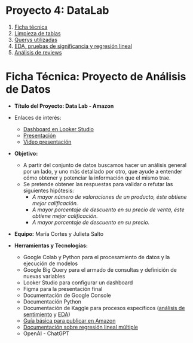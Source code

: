 # Proyecto 4: DataLab

1. [Ficha técnica](#ficha-técnica-proyecto-de-análisis-de-datos)
2. [Limpieza de tablas](limpieza_tablas.ipynb)
3. [Querys utilizadas](Querys%20(1).pdf)
5. [EDA, pruebas de significancia y regresión lineal](EDA_test_hipotesis_datalab.ipynb)
6. [Análisis de reviews](análisis_reviews.ipynb)


# Ficha Técnica: Proyecto de Análisis de Datos
- **Título del Proyecto: Data Lab - Amazon**
  
- Enlaces de interés:
    - [Dashboard en Looker Studio](https://lookerstudio.google.com/reporting/21438022-ef43-420d-aa06-136ce039225d)
    - [Presentación](https://drive.google.com/file/d/1malHavrXZOhQLmDyCJk6ljDLT1sa7a_-/view?usp=sharing)
    - [Video presentación](https://www.loom.com/share/4e4f6a0cf9494808960edc62de21d14c?sid=87425565-42c4-4616-8b2a-4ee641da8dc9)
 
- **Objetivo:**
    - A partir del conjunto de datos buscamos hacer un análisis general por un lado, y uno más detallado por otro, que ayude a entender cómo obtener y potenciar la información que el mismo trae. 
    - Se pretende obtener las respuestas para validar o refutar las siguientes hipótesis:
        - *A mayor número de valoraciones de un producto, éste obtiene mejor calificación.*
        - *A mayor porcentaje de descuento en su precio de venta, éste obtiene mejor calificación.*
        - *A mayor porcentaje de descuento en su precio.*
          
- **Equipo:** María Cortes y Julieta Salto
  
- **Herramientas y Tecnologías:**
    - Google Colab y Python para el procesamiento de datos y la ejecución de modelos
    - Google Big Query para el armado de consultas y definición de nuevas variables
    - Looker Studio para configurar un dashboard
    - Figma para la presentación final
    - Documentación de Google Console
    - Documentación Python
    - Documentación de Kaggle para procesos específicos ([análisis de sentimiento](https://www.kaggle.com/code/mehmetisik/sentiment-analysis-and-modeling-for-amazon/notebook#6-%7C-Feature-Engineering) y [EDA](https://www.kaggle.com/code/mehakiftikhar/amazon-sales-dataset-eda))
    - [Guía básica para publicar en Amazon](https://m.media-amazon.com/images/G/02/selleruniversity/Beginners-Guide-to-Selling-on-Amazon-ES_V2S.pdf?initialSessionID=259-4283007-9207424&ld=NSGoogle&ldStackingCodes=NSGoogle)
    - [Documentación sobre regresión lineal múltiple](https://www.codetodevs.com/regresion-lineal-multiple-con-python/#Qu%C3%A9-es-una-regresi%C3%B3n-m%C3%BAltiple)
    - OpenAI - ChatGPT
